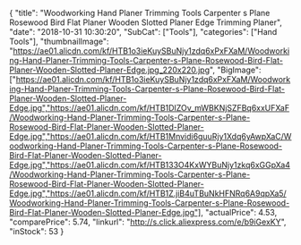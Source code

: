 {
	"title": "Woodworking Hand Planer Trimming Tools Carpenter s Plane Rosewood Bird Flat Planer Wooden Slotted Planer Edge Trimming Planer",
	"date": "2018-10-31 10:30:20",
	"SubCat": ["Tools"],
	"categories": ["Hand Tools"],
	"thumbnailImage": "https://ae01.alicdn.com/kf/HTB1o3ieKuySBuNjy1zdq6xPxFXaM/Woodworking-Hand-Planer-Trimming-Tools-Carpenter-s-Plane-Rosewood-Bird-Flat-Planer-Wooden-Slotted-Planer-Edge.jpg_220x220.jpg",
	"BigImage": ["https://ae01.alicdn.com/kf/HTB1o3ieKuySBuNjy1zdq6xPxFXaM/Woodworking-Hand-Planer-Trimming-Tools-Carpenter-s-Plane-Rosewood-Bird-Flat-Planer-Wooden-Slotted-Planer-Edge.jpg","https://ae01.alicdn.com/kf/HTB1DIZOv_mWBKNjSZFBq6xxUFXaF/Woodworking-Hand-Planer-Trimming-Tools-Carpenter-s-Plane-Rosewood-Bird-Flat-Planer-Wooden-Slotted-Planer-Edge.jpg","https://ae01.alicdn.com/kf/HTB1Mnvidi6guuRjy1Xdq6yAwpXaC/Woodworking-Hand-Planer-Trimming-Tools-Carpenter-s-Plane-Rosewood-Bird-Flat-Planer-Wooden-Slotted-Planer-Edge.jpg","https://ae01.alicdn.com/kf/HTB133O4KxWYBuNjy1zkq6xGGpXa4/Woodworking-Hand-Planer-Trimming-Tools-Carpenter-s-Plane-Rosewood-Bird-Flat-Planer-Wooden-Slotted-Planer-Edge.jpg","https://ae01.alicdn.com/kf/HTB1Z.jiB4uTBuNkHFNRq6A9qpXa5/Woodworking-Hand-Planer-Trimming-Tools-Carpenter-s-Plane-Rosewood-Bird-Flat-Planer-Wooden-Slotted-Planer-Edge.jpg"],
	"actualPrice": 4.53,
	"comparePrice": 5.74,
	"linkurl": "http://s.click.aliexpress.com/e/b9iGexKY",
	"inStock": 53
}
